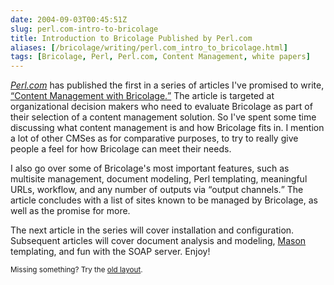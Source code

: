 ```yaml
--- 
date: 2004-09-03T00:45:51Z
slug: perl.com-intro-to-bricolage
title: Introduction to Bricolage Published by Perl.com
aliases: [/bricolage/writing/perl.com_intro_to_bricolage.html]
tags: [Bricolage, Perl, Perl.com, Content Management, white papers]
---
```


<p><a href="http://www.perl.com/" title="Perl.com"><cite>Perl.com</cite></a>
has published the first in a series of articles I've promised to write, <a
href="http://www.perl.com/pub/a/2004/08/27/bricolage.html" title="Content
Management with Bricolage"><q>Content Management with Bricolage.</q></a> The
article is targeted at organizational decision makers who need to evaluate
Bricolage as part of their selection of a content management solution. So I've
spent some time discussing what content management is and how Bricolage fits
in. I mention a lot of other CMSes as for comparative purposes, to try to
really give people a feel for how Bricolage can meet their needs.</p>

<p>I also go over some of Bricolage's most important features, such as
multisite management, document modeling, Perl templating, meaningful URLs,
workflow, and any number of outputs via <q>output channels.</q> The article
concludes with a list of sites known to be managed by Bricolage, as well as
the promise for more.</p>

<p>The next article in the series will cover installation and configuration.
Subsequent articles will cover document analysis and modeling, <a
href="http://www.masonhq.com/" title="Mason HQ">Mason</a> templating,
and fun with the SOAP server. Enjoy!</p>

<p class="past"><small>Missing something? Try the <a rel="nofollow" href="http://past.justatheory.com/bricolage/writing/perl.com_intro_to_bricolage.html">old layout</a>.</small></p>


